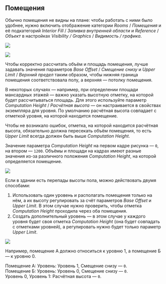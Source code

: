 ## Помещения

Обычно помещения не видны на плане: чтобы работать с ними было удобнее, нужно включить отображение категории _Rooms_ / _Помещения_ и её подкатегорий _Interior Fill_ / _Заливка внутренней области_ и _Reference_ / _Объект_ в настройках _Visibility / Graphics_ / _Видимость / графика_.

![](/img/RVS_18/1670244459_block-3-manual-rooms-vg-1.jpg#bordered)

![](/img/RVS_18/1670244484_block-3-manual-rooms-vg-2.png)

Чтобы корректно рассчитать объём и площадь помещения, лучше задавать значения параметров _Base Offset_ / _Смещение снизу_ и _Upper Limit_ / _Верхний предел_ таким образом, чтобы нижняя граница помещения соответствовала полу, а верхняя — потолку помещения.

В некоторых случаях — например, при определении площади мансардных этажей — важно указать высотную отметку, на которой будет рассчитываться площадь. Для этого используйте параметр _Computation Height_ / _Расчётная высота_ — он настраивается в свойствах экземпляра для уровня. По умолчанию расчётная высота совпадает с отметкой уровня, на которой находится помещение.

Чтобы не возникало ошибок, отметка, на которой находится расчётная высота, обязательно должна пересекать объём помещения, то есть _Upper Limit_ всегда должен быть выше _Computation Height_.

Значение параметра _Computation Height_ на первом кадре рисунка — `0`, на втором — `1200`. Объёмы и площади на кадрах имеют разные значения из-за различного положения _Computation Height_, на которой определяется помещение.

![](/img/RVS_18/1670244515_block-3-manual-rooms-height.gif)

Если в здании есть перепады высоты пола, можно действовать двумя способами:

1. Использовать один уровень и располагать помещения только на нём, а их высоту регулировать за счёт параметров _Base Offset_ и _Upper Limit_. В этом случае нужно проверить, чтобы отметка _Computation Height_ проходила через оба помещения.
2. Создать дополнительный уровень — в этом случае у каждого уровня будет своя отметка _Computation Height_ (она будет совпадать с отметками уровней), а регулировать нужно будет только параметр _Upper Limit_.

![](/img/RVS_18/1670244559_block-3-manual-rooms-levels.png)

Например, помещение А должно относиться к уровню 1, а помещение Б — к уровню 0.

Помещение А: Уровень: Уровень 1, Смещение снизу — `0`.  
Помещение Б: Уровень: Уровень 0, Смещение снизу — `0`.  
Уровень 0, Уровень 1: Расчётная высота — `0`.
